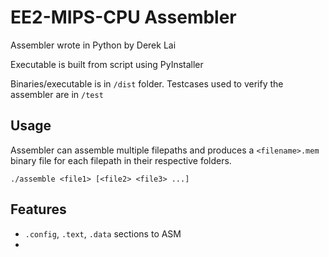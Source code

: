 # EE2-MIPS-CPU Assembler

Assembler wrote in Python by Derek Lai

Executable is built from script using PyInstaller

Binaries/executable is in `/dist` folder.
Testcases used to verify the assembler are in `/test`

## Usage

Assembler can assemble multiple filepaths and produces a `<filename>.mem` binary file for each filepath in their respective folders.

`./assemble <file1> [<file2> <file3> ...]`


## Features

- `.config`, `.text`, `.data` sections to ASM
- 
